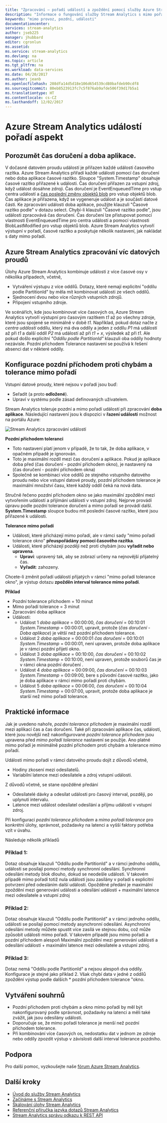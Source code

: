 ```yaml
---
title: "Zpracování – pořadí událostí a zpoždění pomocí služby Azure Stream Analytics | Microsoft Docs"
description: "Informace o fungování služby Stream Analytics s mimo pořadí nebo pozdní události v datových proudů."
keywords: "mimo provoz, pozdní, události"
documentationcenter: 
services: stream-analytics
author: jseb225
manager: jhubbard
editor: cgronlun
ms.assetid: 
ms.service: stream-analytics
ms.devlang: na
ms.topic: article
ms.tgt_pltfrm: na
ms.workload: data-services
ms.date: 04/20/2017
ms.author: jeanb
ms.openlocfilehash: 208dfa14d5d18e106d654539cd80bafdeb90cdf8
ms.sourcegitcommit: 80eb8523913fc7c5f876ab9afde506f39d17b5a1
ms.translationtype: HT
ms.contentlocale: cs-CZ
ms.lasthandoff: 12/02/2017
---
```

# <a name="azure-stream-analytics-event-order-consideration"></a>Azure Stream Analytics událostí pořadí aspekt

## <a name="understand-arrival-time-and-application-time"></a>Porozumět čas doručení a doba aplikace.

V dočasné datovém proudu událostí je přiřazen každé události časového razítka. Azure Stream Analytics přiřadí každé události pomocí čas doručení nebo doba aplikace časové razítko. Sloupce "System.Timestamp" obsahuje časové razítko přiřazené k události. Čas doručení přiřazen za vstupní zdroj, když událost dosáhne zdroji. Čas doručení je EventEnqueuedTime pro vstup centra událostí a [čas poslední změny objektů blob](https://docs.microsoft.com/en-us/dotnet/api/microsoft.windowsazure.storage.blob.blobproperties.lastmodified?view=azurestorage-8.1.3) pro vstup objektů blob. Čas aplikace je přiřazena, když se vygeneruje událost a je součástí datové části. Ke zpracování události doba aplikace, použijte klauzuli "Časové razítko podle" v dotazu select. Chybí-li klauzuli "Časové razítko podle", jsou události zpracovává čas doručení. Čas doručení lze přistupovat pomocí vlastnosti EventEnqueuedTime pro centra událostí a pomocí vlastnosti BlobLastModified pro vstup objektů blob. Azure Stream Analytics vytvoří výstupní v pořadí, časové razítko a poskytuje několik nastavení, jak nakládat s daty mimo pořadí.


## <a name="azure-stream-analytics-handling-of-multiple-streams"></a>Azure Stream Analytics zpracování víc datových proudů

Úlohy Azure Stream Analytics kombinuje události z více časové osy v několika případech, včetně,

* Vytváření výstupu z více oddílů. Dotazy, které nemají explicitní "oddílu podle PartitionId" by měla mít kombinovat události ze všech oddílů.
* Sjednocení dvou nebo více různých vstupních zdrojů.
* Připojení vstupního zdroje.

Ve scénářích, kde jsou kombinovat více časových os, Azure Stream Analytics vytvoří výstupní pro časovým razítkem *t1* až po všechny zdroje, které jsou spojené se minimálně v době *t1*.
Například, pokud dotaz načte z *centra událostí* oddílu, který má dva oddíly a jeden z oddílu *P1* má událostí až při *t1* a další oddíl  *P2* má událostí až při *t1 + x*, výsledek až při *t1*.
Ale pokud došlo explicitní *"Oddílu podle PartitionId"* klauzuli oba oddíly hodnoty nezávisle.
Pozdní příchodem Tolerance nastavení se používá k řešení absenci dat v některé oddíly.

## <a name="configuring-late-arrival-tolerance-and-out-of-order-tolerance"></a>Konfigurace pozdní příchodem proti chybám a tolerance mimo pořadí
Vstupní datové proudy, které nejsou v pořadí jsou buď:
* Seřadit (a proto **odložené**).
* Upraví v systému podle zásad definovaných uživatelem.

Stream Analytics toleruje pozdní a mimo pořadí událostí při zpracování **doba aplikace**. Následující nastavení jsou k dispozici v **řazení událostí** možnost na portálu Azure: 

![Stream Analytics zpracování událostí](media/stream-analytics-event-handling/stream-analytics-event-handling.png)

**Pozdní příchodem toleranci**
* Toto nastavení platí jenom v případě, že to tak, že doba aplikace, v opačném případě je ignorován.
* Toto je maximální rozdíl mezi čas doručení a aplikace. Pokud je aplikace doba před (čas doručení - pozdní příchodem okno), je nastavený na (čas doručení - pozdní příchodem okna)
* Společně se kombinaci více oddílů ze stejného vstupního datového proudu nebo více vstupní datové proudy, pozdní příchodem tolerance je maximální množství času, které každý oddíl čeká na nová data. 

Stručně řečeno pozdní příchodem okno se jako maximální zpoždění mezi vytvořením událostí a přijímání událostí v vstupní zdroj.
Nejprve provádí úpravu podle pozdní tolerance doručení a mimo pořadí se provádí další. **System.Timestamp** sloupce budou mít poslední časové razítko, které jsou přiřazené k události.

**Tolerance mimo pořadí**
* Události, které přicházejí mimo pořadí, ale v rámci sady "mimo pořadí tolerance okno" **přeuspořádány pomocí časového razítka**. 
* Události, které přicházejí později než proti chybám jsou **vyřadit nebo upravena**.
    * **Upraví**: upravený tak, aby se zobrazí určeny na nejnovější přijatelný čas. 
    * **Vyřadit**: zahozeny.

Chcete-li změnit pořadí událostí přijatých v rámci "mimo pořadí tolerance okno", je výstup dotazu **zpožděn interval tolerance mimo pořadí**.

**Příklad**

* Pozdní tolerance příchodem = 10 minut<br/>
* Mimo pořadí tolerance = 3 minut<br/>
* Zpracování doba aplikace<br/>
* Události:
   * Událost 1 _doba aplikace_ = 00:00:00, _čas doručení_ = 00:10:01 _System.Timestamp_ = 00:00:01, upravit, protože (_čas doručení_  -  _Doba aplikace_) je větší než pozdní příchodem tolerance.
   * Událost 2 _doba aplikace_ = 00:00:01 _čas doručení_ = 00:10:01 _System.Timestamp_ = 00:00:01, není upraven, protože doba aplikace je v rámci pozdní přijetí okno.
   * Událost 3 _doba aplikace_ = 00:10:00, _čas doručení_ = 00:10:02 _System.Timestamp_ = 00:10:00, není upraven, protože souborů čas je v rámci okna pozdní doručení .
   * Událost 4 _doba aplikace_ = 00:09:00, _čas doručení_ = 00:10:03 _System.Timestamp_ = 00:09:00, bere s původní časové razítko, jako je doba aplikace v rámci mimo pořadí proti chybám.
   * Událost 5 _doba aplikace_ = 00:06:00, _čas doručení_ = 00:10:04 _System.Timestamp_ = 00:07:00, upravit, protože doba aplikace je starší než mimo pořadí tolerance.

## <a name="practical-considerations"></a>Praktické informace
Jak je uvedeno nahoře, *pozdní tolerance příchodem* je maximální rozdíl mezi aplikací čas a čas doručení.
Také při zpracování aplikace čas, události, které jsou novější než nakonfigurované *pozdní tolerance příchodem* jsou upravena před *mimo pořadí tolerance* nastavení se použije. Ano platné mimo pořadí je minimálně pozdní příchodem proti chybám a tolerance mimo pořadí.

Události mimo pořadí v rámci datového proudu dojít z důvodů včetně,
* Hodiny zkosení mezi odesílatelů.
* Variabilní latence mezi odesílatele a zdroj vstupní události.

Z důvodů včetně, se stane opožděné předání
* Odesílatelé dávky a odesílat události pro časový interval, později, po uplynutí intervalu.
* Latence mezi událost odesílatel odesílání a příjmu událostí v vstupní zdroj.

Při konfiguraci *pozdní tolerance příchodem* a *mimo pořadí tolerance* pro konkrétní úlohy, správnost, požadavky na latenci a vyšší faktory potřeba vzít v úvahu.

Následuje několik příkladů

### <a name="example-1"></a>Příklad 1: 
Dotaz obsahuje klauzuli "Oddílu podle PartitionId" a v rámci jednoho oddílu, události se posílají pomocí metody synchronní odesílání. Synchronní odesílání metody blok dlouho, dokud se neodešle události.
V takovém případě mimo pořadí totiž nula události jsou zasílány v pořadí s explicitní potvrzení před odesláním další události. Opožděné předání je maximální zpoždění mezi generování události a odesílání událostí + maximální latence mezi odesílatele a vstupní zdroj

### <a name="example-2"></a>Příklad 2:
Dotaz obsahuje klauzuli "Oddílu podle PartitionId" a v rámci jednoho oddílu, události se posílají pomocí metody asynchronní odesílání. Asynchronní odesílání metody můžete spustit více zasílá ve stejnou dobu, což může způsobit události mimo pořadí.
V takovém případě jsou mimo pořadí a pozdní příchodem alespoň Maximální zpoždění mezi generování události a odesílání událostí + maximální latence mezi odesílatele a vstupní zdroj.

### <a name="example-3"></a>Příklad 3:
Dotaz nemá "Oddílu podle PartitionId" a nejsou alespoň dva oddíly.
Konfigurace je stejné jako příklad 2. Však chybí data v jedné z oddílů zpoždění výstup podle dalších * pozdní příchodem tolerance "okno.

## <a name="to-summarize"></a>Vytváření souhrnů
* Pozdní příchodem proti chybám a okno mimo pořadí by měl být nakonfigurovaný podle správnost, požadavky na latenci a měli také zvážit, jak jsou odesílány události.
* Doporučuje se, že mimo pořadí tolerance je menší než pozdní příchodem tolerance.
* Při kombinování více časových os, nedostatku dat v jednom ze zdroje nebo oddíly zpozdit výstup v závislosti další interval tolerance pozdního.

## <a name="get-help"></a>Podpora
Pro další pomoc, vyzkoušejte naše [fórum Azure Stream Analytics](https://social.msdn.microsoft.com/Forums/en-US/home?forum=AzureStreamAnalytics).

## <a name="next-steps"></a>Další kroky
* [Úvod do služby Stream Analytics](stream-analytics-introduction.md)
* [Začínáme s Stream Analytics](stream-analytics-real-time-fraud-detection.md)
* [Škálování úlohy Stream Analytics](stream-analytics-scale-jobs.md)
* [Referenční příručka jazyka dotazů Stream Analytics](https://msdn.microsoft.com/library/azure/dn834998.aspx)
* [Stream Analytics správu odkazu k REST API](https://msdn.microsoft.com/library/azure/dn835031.aspx)
